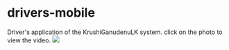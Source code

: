 # drivers-mobile
Driver's application of the KrushiGanudenuLK system.
click on the photo to view the video.
[![](https://i.imgur.com/VDYLwMj.jpg)](https://www.youtube.com/watch?v=4qrgxpOmbpk)

